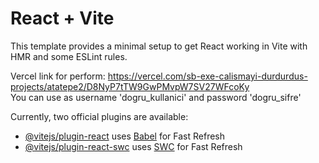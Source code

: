 # React + Vite

This template provides a minimal setup to get React working in Vite with HMR and some ESLint rules.

Vercel link for perform: https://vercel.com/sb-exe-calismayi-durdurdus-projects/atatepe2/D8NyP7tTW9GwPMvpW7SV27WFcoKy </br>
You can use as username 'dogru_kullanici' and password 'dogru_sifre'

Currently, two official plugins are available:

- [@vitejs/plugin-react](https://github.com/vitejs/vite-plugin-react/blob/main/packages/plugin-react/README.md) uses [Babel](https://babeljs.io/) for Fast Refresh
- [@vitejs/plugin-react-swc](https://github.com/vitejs/vite-plugin-react-swc) uses [SWC](https://swc.rs/) for Fast Refresh
